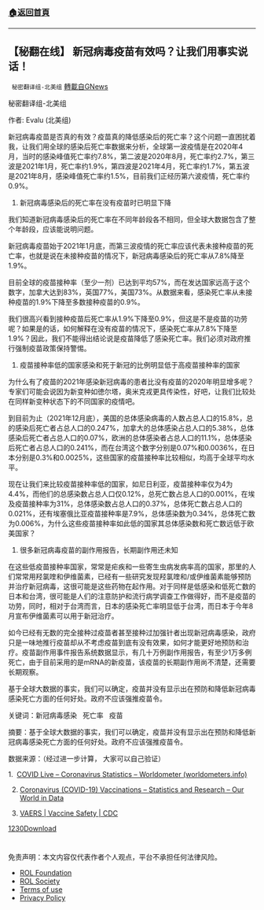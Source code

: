 ###  [:house:返回首頁](https://github.com/ourhimalayas/txt)
---


## 【秘翻在线】 新冠病毒疫苗有效吗？让我们用事实说话！
` 秘密翻译组-北美组` [轉載自GNews](https://gnews.org/zh-hans/1830598/)

秘密翻译组-北美组

作者: Evalu (北美组)

新冠病毒疫苗是否真的有效？疫苗真的降低感染后的死亡率？这个问题一直困扰着我，让我们用全球的感染后死亡率数据来分析，全球第一波疫情是在2020年4月，当时的感染峰值死亡率约7.8%，第二波是2020年8月，死亡率约2.7%，第三波是2021年1月，死亡率约1.9%，第四波是2021年4月，死亡率约1.7%，第五波是2021年8月，感染峰值死亡率约1.5%，目前我们正经历第六波疫情，死亡率约0.9%。

1. 新冠病毒感染后的死亡率在没有疫苗时已明显下降


我们知道新冠病毒感染后的死亡率在不同年龄段各不相同，但全球大数据包含了整个年龄段，应该能说明问题。

新冠病毒疫苗始于2021年1月底，而第三波疫情的死亡率应该代表未接种疫苗的死亡率，也就是说在未接种疫苗的情况下，新冠病毒感染后的死亡率从7.8%降至1.9%。

目前全球的疫苗接种率（至少一剂）已达到平均57%，而在发达国家远高于这个数字，加拿大达到83%，英国77%，美国73%。从数据来看，感染死亡率从未接种疫苗的1.9%下降至多数接种疫苗的0.9%。

我们很高兴看到接种疫苗后死亡率从1.9%下降至0.9%，但这是不是疫苗的功劳呢？如果是的话，如何解释在没有疫苗的情况下，感染死亡率从7.8%下降至1.9%？因此，我们不能得出结论说是疫苗降低了感染死亡率。我们必须对政府推行强制疫苗政策保持警惕。

1. 疫苗接种率低的国家感染和死于新冠的比例明显低于高疫苗接种率的国家


为什么有了疫苗的2021年感染新冠病毒的患者比没有疫苗的2020年明显增多呢？专家们可能会说因为新变种如徳尔塔，奥米克戎更具传染性，好吧，让我们比较处在同样新变种状态下的不同国家的疫情吧。

到目前为止（2021年12月底），美国的总体感染病毒的人数占总人口的15.8%，总的感染后死亡者占总人口的0.247%，加拿大的总体感染占总人口的5.38%，总体感染后死亡者占总人口的0.07%，欧洲的总体感染者占总人口的11.1%，总体感染后死亡者占总人口的0.241%，而在台湾这个数字分别是0.07%和0.0036%，在日本分别是0.3%和0.0025%，这些国家的疫苗接种率比较相似，均高于全球平均水平。

现在让我们来比较疫苗接种率低的国家，如尼日利亚，疫苗接种率仅为4为4.4%，而他们的总感染数占总人口仅0.12%，总死亡数占总人口的0.001%，在埃及疫苗接种率为31%，总体感染数占总人口的0.37%，总体死亡数占总人口的0.021%，还有埃塞俄比亚疫苗接种率是7.9%，总体感染数为0.34%，总体死亡数为0.006%，为什么这些疫苗接种率如此低的国家其总体感染数和死亡数远低于欧美国家？

1. 很多新冠病毒疫苗的副作用报告，长期副作用还未知


在这些低疫苗接种率国家，常常是疟疾和一些寄生虫病发病率高的国家，那里的人们常常用羟氯喹和伊维菌素，已经有一些研究发现羟氯喹和/或伊维菌素能够预防并治疗新冠病毒，这很可能是这些药物在起作用。对于同样是低感染和低死亡数的日本和台湾，很可能是人们的注意防护和流行病学调查工作做得好，而不是疫苗的功劳，同时，相对于台湾而言，日本的感染死亡率明显低于台湾，而日本于今年8月宣布伊维菌素可以用于新冠治疗。

如今已经有无数的完全接种过疫苗者甚至接种过加强针者出现新冠病毒感染，政府只是一味地推行疫苗却从不考虑疫苗到底有没有效果，如何才能更好地预防和治疗。疫苗副作用事件报告系统数据显示，有几十万例副作用报告，有至少1万多例死亡，由于目前采用的是mRNA的新疫苗，该疫苗的长期副作用尚不清楚，还需要长期观察。

基于全球大数据的事实，我们可以确定，疫苗并没有显示出在预防和降低新冠病毒感染死亡方面的任何好处。政府不应该强推疫苗令。

关键词：新冠病毒感染   死亡率   疫苗

摘要：基于全球大数据的事实，我们可以确定，疫苗并没有显示出在预防和降低新冠病毒感染死亡方面的任何好处。政府不应该强推疫苗令。

数据来源：（经过进一步计算， 大家可以自己验证）

1.  [COVID Live – Coronavirus Statistics – Worldometer (worldometers.info)](https://www.worldometers.info/coronavirus/)

2. [Coronavirus (COVID-19) Vaccinations – Statistics and Research – Our World in Data](https://ourworldindata.org/covid-vaccinations?country=OWID_WRL)

3. [VAERS | Vaccine Safety | CDC](https://www.cdc.gov/vaccinesafety/ensuringsafety/monitoring/vaers/index.html)

[1230](https://assets.gnews.org/wp-content/uploads/2022/01/1230.docx)[Download](https://assets.gnews.org/wp-content/uploads/2022/01/1230.docx)

#  

 

免责声明：本文内容仅代表作者个人观点，平台不承担任何法律风险。

- [ROL Foundation](https://rolfoundation.org/)
- [ROL Society](https://rolsociety.org/)
- [Terms of use](https://gnews.org/terms-of-use-3/)
- [Privacy Policy](https://gnews.org/privacy-policy/)
